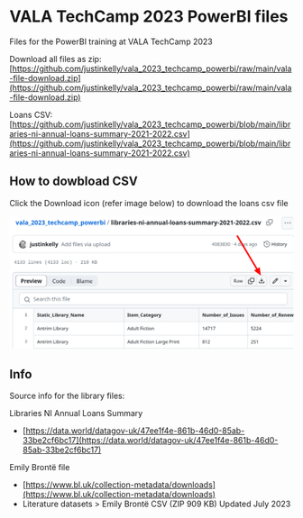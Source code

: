 # VALA TechCamp 2023 PowerBI files

Files for the PowerBI training at VALA TechCamp 2023 

Download all files as zip: [https://github.com/justinkelly/vala_2023_techcamp_powerbi/raw/main/vala-file-download.zip](https://github.com/justinkelly/vala_2023_techcamp_powerbi/raw/main/vala-file-download.zip)

Loans CSV: [https://github.com/justinkelly/vala_2023_techcamp_powerbi/blob/main/libraries-ni-annual-loans-summary-2021-2022.csv](https://github.com/justinkelly/vala_2023_techcamp_powerbi/blob/main/libraries-ni-annual-loans-summary-2021-2022.csv)

## How to dowbload CSV

Click the Download icon (refer image below) to download the loans csv file

![](./images/download.png)

## Info
Source info for the library files:

Libraries NI Annual Loans Summary
* [https://data.world/datagov-uk/47ee1f4e-861b-46d0-85ab-33be2cf6bc17](https://data.world/datagov-uk/47ee1f4e-861b-46d0-85ab-33be2cf6bc17)

Emily Brontë file
* [https://www.bl.uk/collection-metadata/downloads](https://www.bl.uk/collection-metadata/downloads)
* Literature datasets >  Emily Brontë CSV (ZIP 909 KB) Updated July 2023
